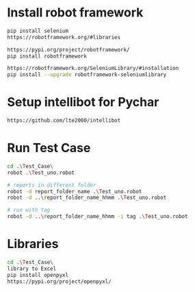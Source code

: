 # Install robot framework

```sh
pip install selenium
https://robotframework.org/#libraries

https://pypi.org/project/robotframework/
pip install robotframework

https://robotframework.org/SeleniumLibrary/#installation
pip install --upgrade robotframework-seleniumlibrary

```

# Setup intellibot for Pychar

```sh
https://github.com/lte2000/intellibot
```

# Run Test Case

```sh
cd .\Test_Case\ 
robot .\Test_uno.robot

# reports in different folder
robot -d report_folder_name .\Test_uno.robot
robot -d ..\report_folder_name_hhmm .\Test_uno.robot

# run with tag
robot -d ..\report_folder_name_hhmm -i tag .\Test_uno.robot
```

# Libraries

```sh
cd .\Test_Case\ 
library to Excel
pip install openpyxl
https://pypi.org/project/openpyxl/

```